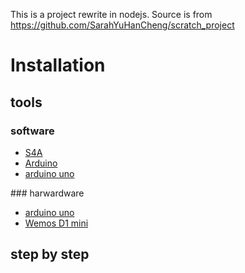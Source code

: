 This is a project rewrite in nodejs. Source is from https://github.com/SarahYuHanCheng/scratch_project

# Installation

## tools
### software
<ul>
	<li><a href="http://s4a.cat/#downloads">S4A</a></li>
	<li><a href="https://www.arduino.cc/en/Main/Software">Arduino</a></li>
	<li><a href="">arduino uno</a></li>
</ul>
### harwardware
<ul>
	<li><a href="https://www.arduino.cc/en/Main/ArduinoBoardUno">arduino uno</a></li>
	<li><a href="https://wiki.wemos.cc/products:d1:d1_mini">Wemos D1 mini</a></li>
</ul>

## step by step

